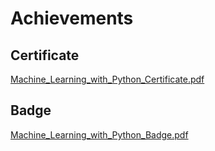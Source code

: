 

# Achievements
## Certificate
[Machine_Learning_with_Python_Certificate.pdf](https://prod-files-secure.s3.us-west-2.amazonaws.com/03e82b26-cccb-4906-bb56-adabcbdc0655/0f35a87e-0c16-48ac-af62-4e4cc34c6a19/Machine_Learning_with_Python_Certificate.pdf?X-Amz-Algorithm=AWS4-HMAC-SHA256&X-Amz-Content-Sha256=UNSIGNED-PAYLOAD&X-Amz-Credential=ASIAZI2LB466VPDMADUQ%2F20250129%2Fus-west-2%2Fs3%2Faws4_request&X-Amz-Date=20250129T081900Z&X-Amz-Expires=3600&X-Amz-Security-Token=IQoJb3JpZ2luX2VjEID%2F%2F%2F%2F%2F%2F%2F%2F%2F%2FwEaCXVzLXdlc3QtMiJHMEUCIQD%2BQXgR5uKPkzQhYfxW9qh4qkDL2RLIpuEixZN8coTyygIge8ypV6WI5%2FM0in7RHbfoQzfnbb54LODOJh1fTTuqtVgqiAQIiP%2F%2F%2F%2F%2F%2F%2F%2F%2F%2FARAAGgw2Mzc0MjMxODM4MDUiDJ1KTZa7bpG9K9PIryrcA12GC17MsiFtEa1x10XgCyEKjDiLcClDNAC5GKCYfOKSepw6FLFxHpAnT0t4kXLtDLKNZHtsk8T3s9icZpngWQh5cIjrSql86Z%2FhpAqntyWXqNJIs1ZgVKx53qveuvw5CVonw1HhmpI3KTCrgO1raXvsOJ7CV4NVMQkvk9IenWqagHQHgGsG6Yo4pgaSC8CHfWAUWyL6IyPHdMRvzlX6kwVW4iUjjmaa79l3DpkmSpHg51vLjyeHCIfO1aDO5eXWTbaMqXdRKU4n5oXJPPUGCAmHV6TyAg6v6JQqF5ATGyggCXgMf%2Fc1STGfwtCJ5N4WOt0PCTqrDE%2FdHytQRaULjScEx80Vh4OTHOOSw%2BlYNugZwMM9mZL43tdZro67%2F4j4Gvo3w5wciJfKEuJcCGQIt55RLyGHJrCYaAG3Affaf8mkxepRlrbfqnT3N3GvnCXZ%2FGDK4IEwBLXbJpyk1e%2B4Aetx57uoVTDVwMwQx2fd0df5darMx%2FQmt%2Fz9TUHvaGguTjWI5YfLQQYATq4nE%2BHFvzuuoFpoVQEDs5ZcJ2xJchSR3lP%2FZtMnmUNxqBPPSIsXJHfH1%2Bvy8sQB2mCwRX1JskCYJidhwlrlH%2Fr93Jg%2BJ6u%2Fm4wUdUuPC%2B3rPiBnMPms57wGOqUBHTJg6JW29OSwAoFFX9QaXbiq5LWkADgqwABfle1U%2BT%2FXglxu5qy4COjbObi%2BpTRlk2Oac4aTtng60CC9it5bp3lD6iOgAvGZyqlGPxn1rTnqe3K6wx%2FhsgMmi8dMyR89A2udd3rdXU2vqbKgDyp%2FkRNeZIyw%2BPW6H3J56sz4Pgp7%2BK8Eyl0fUc7zG6br2k0H8ZCBC2HspnKvmxXQP%2B9gtEbvwZ6S&X-Amz-Signature=55a2da87459b5ae688f1c92a464f821ae6511aad5e99d5e227a5ccf78a3175e0&X-Amz-SignedHeaders=host&x-id=GetObject)
## Badge
[Machine_Learning_with_Python_Badge.pdf](https://prod-files-secure.s3.us-west-2.amazonaws.com/03e82b26-cccb-4906-bb56-adabcbdc0655/ff622a22-73d6-44e3-9c7b-e89a8e61b7aa/Machine_Learning_with_Python_Badge.pdf?X-Amz-Algorithm=AWS4-HMAC-SHA256&X-Amz-Content-Sha256=UNSIGNED-PAYLOAD&X-Amz-Credential=ASIAZI2LB466VPDMADUQ%2F20250129%2Fus-west-2%2Fs3%2Faws4_request&X-Amz-Date=20250129T081900Z&X-Amz-Expires=3600&X-Amz-Security-Token=IQoJb3JpZ2luX2VjEID%2F%2F%2F%2F%2F%2F%2F%2F%2F%2FwEaCXVzLXdlc3QtMiJHMEUCIQD%2BQXgR5uKPkzQhYfxW9qh4qkDL2RLIpuEixZN8coTyygIge8ypV6WI5%2FM0in7RHbfoQzfnbb54LODOJh1fTTuqtVgqiAQIiP%2F%2F%2F%2F%2F%2F%2F%2F%2F%2FARAAGgw2Mzc0MjMxODM4MDUiDJ1KTZa7bpG9K9PIryrcA12GC17MsiFtEa1x10XgCyEKjDiLcClDNAC5GKCYfOKSepw6FLFxHpAnT0t4kXLtDLKNZHtsk8T3s9icZpngWQh5cIjrSql86Z%2FhpAqntyWXqNJIs1ZgVKx53qveuvw5CVonw1HhmpI3KTCrgO1raXvsOJ7CV4NVMQkvk9IenWqagHQHgGsG6Yo4pgaSC8CHfWAUWyL6IyPHdMRvzlX6kwVW4iUjjmaa79l3DpkmSpHg51vLjyeHCIfO1aDO5eXWTbaMqXdRKU4n5oXJPPUGCAmHV6TyAg6v6JQqF5ATGyggCXgMf%2Fc1STGfwtCJ5N4WOt0PCTqrDE%2FdHytQRaULjScEx80Vh4OTHOOSw%2BlYNugZwMM9mZL43tdZro67%2F4j4Gvo3w5wciJfKEuJcCGQIt55RLyGHJrCYaAG3Affaf8mkxepRlrbfqnT3N3GvnCXZ%2FGDK4IEwBLXbJpyk1e%2B4Aetx57uoVTDVwMwQx2fd0df5darMx%2FQmt%2Fz9TUHvaGguTjWI5YfLQQYATq4nE%2BHFvzuuoFpoVQEDs5ZcJ2xJchSR3lP%2FZtMnmUNxqBPPSIsXJHfH1%2Bvy8sQB2mCwRX1JskCYJidhwlrlH%2Fr93Jg%2BJ6u%2Fm4wUdUuPC%2B3rPiBnMPms57wGOqUBHTJg6JW29OSwAoFFX9QaXbiq5LWkADgqwABfle1U%2BT%2FXglxu5qy4COjbObi%2BpTRlk2Oac4aTtng60CC9it5bp3lD6iOgAvGZyqlGPxn1rTnqe3K6wx%2FhsgMmi8dMyR89A2udd3rdXU2vqbKgDyp%2FkRNeZIyw%2BPW6H3J56sz4Pgp7%2BK8Eyl0fUc7zG6br2k0H8ZCBC2HspnKvmxXQP%2B9gtEbvwZ6S&X-Amz-Signature=202d5e487d3570fc35b559c9a3ffaabb2a76c173ff6787bd5b50c7266a62873a&X-Amz-SignedHeaders=host&x-id=GetObject)